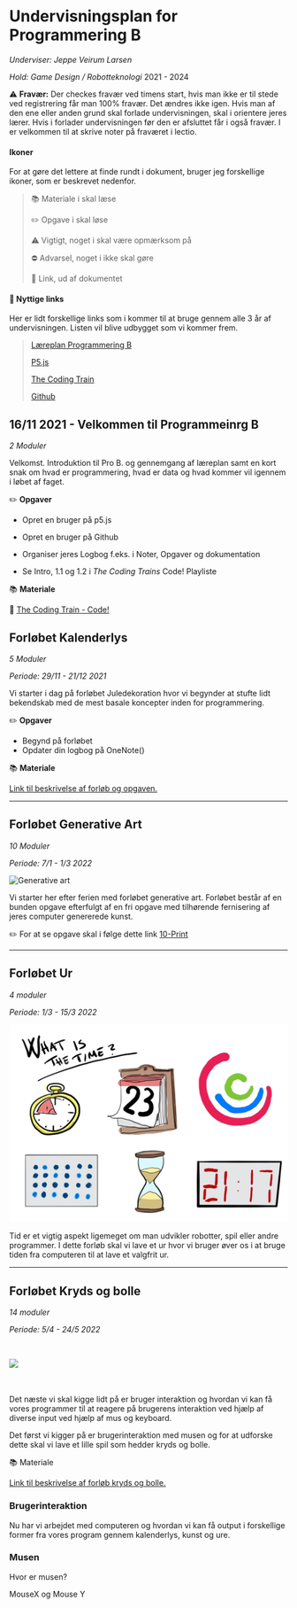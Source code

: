 # Undervisningsplan for Programmering B
_Underviser: Jeppe Veirum Larsen_

*Hold: Game Design / Robotteknologi* 2021 - 2024



⚠️ **Fravær:** Der checkes fravær ved timens start, hvis man ikke er til stede ved registrering får man 100% fravær. Det ændres ikke igen. Hvis man af den ene eller anden grund skal forlade undervisningen, skal i orientere jeres lærer. Hvis i forlader undervisningen før den er afsluttet får i også fravær. I er velkommen til at skrive noter på fraværet i lectio.



#### Ikoner

For at gøre det lettere at finde rundt i dokument, bruger jeg forskellige ikoner, som er beskrevet nedenfor.

> 📚 Materiale i skal læse
>
> ✏️ Opgave i skal løse
>
> ⚠️ Vigtigt, noget i skal være opmærksom på
>
> ⛔️ Advarsel, noget i ikke skal gøre
>
> 🔗 Link, ud af dokumentet



#### 🔗 Nyttige links

Her er lidt forskellige links som i kommer til at bruge gennem alle 3 år af undervisningen. Listen vil blive udbygget som vi kommer frem.

> [Læreplan Programmering B](https://www.uvm.dk/-/media/filer/uvm/gym-laereplaner-2017/valgfag/programmering-b-valgfag-august-2017.pdf)
>
> [P5.js](https://p5js.org)
>
> [The Coding Train](https://www.youtube.com/channel/UCvjgXvBlbQiydffZU7m1_aw)
>
> [Github](https://github.com)



## 16/11 2021 - Velkommen til Programmeinrg B

*2 Moduler*

Velkomst. Introduktion til Pro B. og gennemgang af læreplan samt en kort snak om hvad er programmering, hvad er data og hvad kommer vil igennem i løbet af faget.



✏️ **Opgaver**

- Opret en bruger på p5.js

- Opret en bruger på Github

- Organiser jeres Logbog f.eks. i Noter, Opgaver og dokumentation
- Se Intro, 1.1 og 1.2 i *The Coding Trains* Code! Playliste



📚 **Materiale**

🎥 [The Coding Train - Code!](https://www.youtube.com/watch?v=HerCR8bw_GE&list=PLRqwX-V7Uu6Zy51Q-x9tMWIv9cueOFTFA)



## Forløbet Kalenderlys

*5 Moduler*

*Periode: 29/11 - 21/12 2021*

Vi starter i dag på forløbet Juledekoration hvor vi begynder at stufte lidt bekendskab med de mest basale koncepter inden for programmering.



✏️ **Opgaver**

- Begynd på forløbet
- Opdater din logbog på OneNote()



📚 **Materiale**

[Link til beskrivelse af forløb og opgaven.](https://github.com/veirum/pro-c/blob/master/Forløb/Kaldenderlys.md)



---



## Forløbet Generative Art 

*10 Moduler*

*Periode: 7/1 - 1/3 2022*

 ![Generative art](https://images.squarespace-cdn.com/content/v1/5c12933f365f02733c923e4e/1628010988096-LN6S2JXID07LPGZ247QM/long-form-generative-art-banner.png)

Vi starter her efter ferien med forløbet generative art. Forløbet består af en bunden opgave efterfulgt af en fri opgave med tilhørende fernisering af jeres computer genererede kunst.



✏️ For at se opgave skal i følge dette link [10-Print](https://github.com/veirum/pro-c/blob/master/Forløb/10_print.md)



---



## Forløbet Ur 

*4 moduler*

*Periode: 1/3  - 15/3 2022* 

![time](./images/time.jpg)



Tid er et vigtig aspekt ligemeget om man udvikler robotter, spil eller andre programmer.  I dette forløb skal vi lave et ur hvor vi bruger øver os i at bruge tiden fra computeren til at lave et valgfrit ur.



---



## Forløbet Kryds og bolle 

*14 moduler*

*Periode: 5/4 - 24/5 2022*

<br>

![](https://media.istockphoto.com/vectors/hand-drawn-tic-tac-toe-vector-id831401352?k=20&m=831401352&s=612x612&w=0&h=Irx_8EfP9jZlJeKAAbN5NP0a-LLW17ZTtoDnfu7zS9M=)

<br>

Det næste vi skal kigge lidt på er bruger interaktion og hvordan vi kan få vores programmer til at reagere på brugerens interaktion ved hjælp af diverse input ved hjælp af mus og keyboard. 



Det først vi kigger på er brugerinteraktion med musen og for at udforske dette skal vi lave et lille spil som hedder kryds og bolle.



📚 Materiale



[Link til beskrivelse af forløb kryds og bolle.](https://github.com/veirum/pro-c/blob/master/Forløb/Kryds%20og%20bolle%20(pro%20c)/Kryds%20og%20bolle.md)



### Brugerinteraktion

Nu har vi arbejdet med computeren og hvordan vi kan få output i forskellige former fra vores program gennem kalenderlys, kunst og ure.









### Musen

Hvor er musen?

MouseX og Mouse Y

